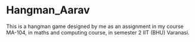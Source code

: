 # Hangman_Aarav
This is a hangman game designed by me as an assignment in my course MA-104, in maths and computing course, in semester 2 IIT (BHU) Varanasi.
